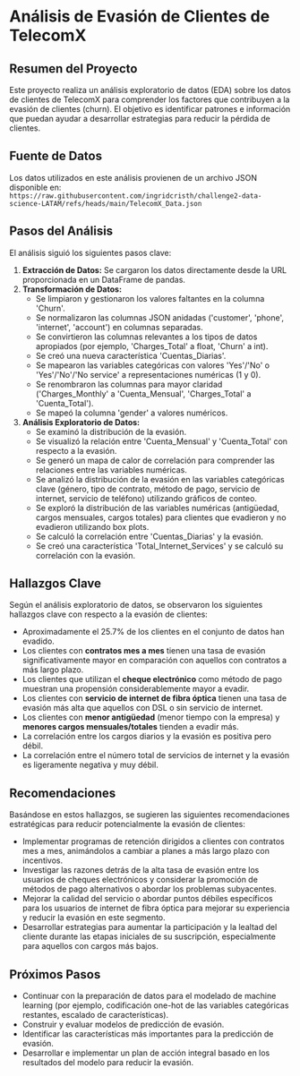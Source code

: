 # Análisis de Evasión de Clientes de TelecomX

## Resumen del Proyecto

Este proyecto realiza un análisis exploratorio de datos (EDA) sobre los datos de clientes de TelecomX para comprender los factores que contribuyen a la evasión de clientes (churn). El objetivo es identificar patrones e información que puedan ayudar a desarrollar estrategias para reducir la pérdida de clientes.

## Fuente de Datos

Los datos utilizados en este análisis provienen de un archivo JSON disponible en:
`https://raw.githubusercontent.com/ingridcristh/challenge2-data-science-LATAM/refs/heads/main/TelecomX_Data.json`

## Pasos del Análisis

El análisis siguió los siguientes pasos clave:

1.  **Extracción de Datos:** Se cargaron los datos directamente desde la URL proporcionada en un DataFrame de pandas.
2.  **Transformación de Datos:**
    *   Se limpiaron y gestionaron los valores faltantes en la columna 'Churn'.
    *   Se normalizaron las columnas JSON anidadas ('customer', 'phone', 'internet', 'account') en columnas separadas.
    *   Se convirtieron las columnas relevantes a los tipos de datos apropiados (por ejemplo, 'Charges_Total' a float, 'Churn' a int).
    *   Se creó una nueva característica 'Cuentas_Diarias'.
    *   Se mapearon las variables categóricas con valores 'Yes'/'No' o 'Yes'/'No'/'No service' a representaciones numéricas (1 y 0).
    *   Se renombraron las columnas para mayor claridad ('Charges_Monthly' a 'Cuenta_Mensual', 'Charges_Total' a 'Cuenta_Total').
    *   Se mapeó la columna 'gender' a valores numéricos.
3.  **Análisis Exploratorio de Datos:**
    *   Se examinó la distribución de la evasión.
    *   Se visualizó la relación entre 'Cuenta_Mensual' y 'Cuenta_Total' con respecto a la evasión.
    *   Se generó un mapa de calor de correlación para comprender las relaciones entre las variables numéricas.
    *   Se analizó la distribución de la evasión en las variables categóricas clave (género, tipo de contrato, método de pago, servicio de internet, servicio de teléfono) utilizando gráficos de conteo.
    *   Se exploró la distribución de las variables numéricas (antigüedad, cargos mensuales, cargos totales) para clientes que evadieron y no evadieron utilizando box plots.
    *   Se calculó la correlación entre 'Cuentas_Diarias' y la evasión.
    *   Se creó una característica 'Total_Internet_Services' y se calculó su correlación con la evasión.

## Hallazgos Clave

Según el análisis exploratorio de datos, se observaron los siguientes hallazgos clave con respecto a la evasión de clientes:

*   Aproximadamente el 25.7% de los clientes en el conjunto de datos han evadido.
*   Los clientes con **contratos mes a mes** tienen una tasa de evasión significativamente mayor en comparación con aquellos con contratos a más largo plazo.
*   Los clientes que utilizan el **cheque electrónico** como método de pago muestran una propensión considerablemente mayor a evadir.
*   Los clientes con **servicio de internet de fibra óptica** tienen una tasa de evasión más alta que aquellos con DSL o sin servicio de internet.
*   Los clientes con **menor antigüedad** (menor tiempo con la empresa) y **menores cargos mensuales/totales** tienden a evadir más.
*   La correlación entre los cargos diarios y la evasión es positiva pero débil.
*   La correlación entre el número total de servicios de internet y la evasión es ligeramente negativa y muy débil.

## Recomendaciones

Basándose en estos hallazgos, se sugieren las siguientes recomendaciones estratégicas para reducir potencialmente la evasión de clientes:

*   Implementar programas de retención dirigidos a clientes con contratos mes a mes, animándolos a cambiar a planes a más largo plazo con incentivos.
*   Investigar las razones detrás de la alta tasa de evasión entre los usuarios de cheques electrónicos y considerar la promoción de métodos de pago alternativos o abordar los problemas subyacentes.
*   Mejorar la calidad del servicio o abordar puntos débiles específicos para los usuarios de internet de fibra óptica para mejorar su experiencia y reducir la evasión en este segmento.
*   Desarrollar estrategias para aumentar la participación y la lealtad del cliente durante las etapas iniciales de su suscripción, especialmente para aquellos con cargos más bajos.

## Próximos Pasos

*   Continuar con la preparación de datos para el modelado de machine learning (por ejemplo, codificación one-hot de las variables categóricas restantes, escalado de características).
*   Construir y evaluar modelos de predicción de evasión.
*   Identificar las características más importantes para la predicción de evasión.
*   Desarrollar e implementar un plan de acción integral basado en los resultados del modelo para reducir la evasión.
